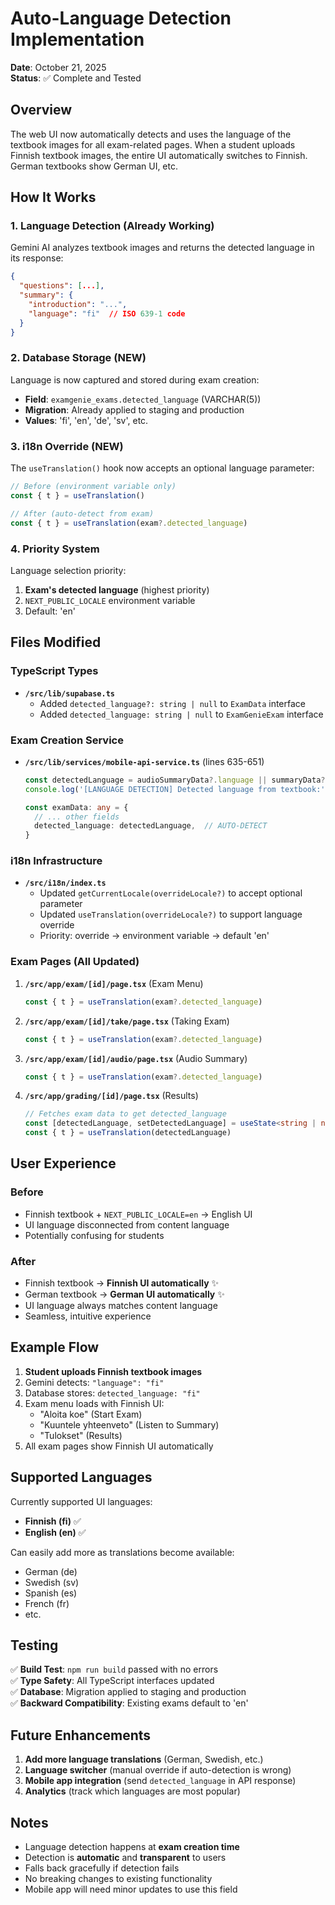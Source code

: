 # Auto-Language Detection Implementation

**Date**: October 21, 2025  
**Status**: ✅ Complete and Tested

## Overview

The web UI now automatically detects and uses the language of the textbook images for all exam-related pages. When a student uploads Finnish textbook images, the entire UI automatically switches to Finnish. German textbooks show German UI, etc.

## How It Works

### 1. **Language Detection** (Already Working)
Gemini AI analyzes textbook images and returns the detected language in its response:
```json
{
  "questions": [...],
  "summary": {
    "introduction": "...",
    "language": "fi"  // ISO 639-1 code
  }
}
```

### 2. **Database Storage** (NEW)
Language is now captured and stored during exam creation:
- **Field**: `examgenie_exams.detected_language` (VARCHAR(5))
- **Migration**: Already applied to staging and production
- **Values**: 'fi', 'en', 'de', 'sv', etc.

### 3. **i18n Override** (NEW)
The `useTranslation()` hook now accepts an optional language parameter:
```typescript
// Before (environment variable only)
const { t } = useTranslation()

// After (auto-detect from exam)
const { t } = useTranslation(exam?.detected_language)
```

### 4. **Priority System**
Language selection priority:
1. **Exam's detected language** (highest priority)
2. `NEXT_PUBLIC_LOCALE` environment variable
3. Default: 'en'

## Files Modified

### TypeScript Types
- **`/src/lib/supabase.ts`**
  - Added `detected_language?: string | null` to `ExamData` interface
  - Added `detected_language: string | null` to `ExamGenieExam` interface

### Exam Creation Service
- **`/src/lib/services/mobile-api-service.ts`** (lines 635-651)
  ```typescript
  const detectedLanguage = audioSummaryData?.language || summaryData?.language || 'en'
  console.log('[LANGUAGE DETECTION] Detected language from textbook:', detectedLanguage)
  
  const examData: any = {
    // ... other fields
    detected_language: detectedLanguage,  // AUTO-DETECT
  }
  ```

### i18n Infrastructure
- **`/src/i18n/index.ts`**
  - Updated `getCurrentLocale(overrideLocale?)` to accept optional parameter
  - Updated `useTranslation(overrideLocale?)` to support language override
  - Priority: override → environment variable → default 'en'

### Exam Pages (All Updated)
1. **`/src/app/exam/[id]/page.tsx`** (Exam Menu)
   ```typescript
   const { t } = useTranslation(exam?.detected_language)
   ```

2. **`/src/app/exam/[id]/take/page.tsx`** (Taking Exam)
   ```typescript
   const { t } = useTranslation(exam?.detected_language)
   ```

3. **`/src/app/exam/[id]/audio/page.tsx`** (Audio Summary)
   ```typescript
   const { t } = useTranslation(exam?.detected_language)
   ```

4. **`/src/app/grading/[id]/page.tsx`** (Results)
   ```typescript
   // Fetches exam data to get detected_language
   const [detectedLanguage, setDetectedLanguage] = useState<string | null>(null)
   const { t } = useTranslation(detectedLanguage)
   ```

## User Experience

### Before
- Finnish textbook + `NEXT_PUBLIC_LOCALE=en` → English UI
- UI language disconnected from content language
- Potentially confusing for students

### After
- Finnish textbook → **Finnish UI automatically** ✨
- German textbook → **German UI automatically** ✨
- UI language always matches content language
- Seamless, intuitive experience

## Example Flow

1. **Student uploads Finnish textbook images**
2. Gemini detects: `"language": "fi"`
3. Database stores: `detected_language: "fi"`
4. Exam menu loads with Finnish UI:
   - "Aloita koe" (Start Exam)
   - "Kuuntele yhteenveto" (Listen to Summary)
   - "Tulokset" (Results)
5. All exam pages show Finnish UI automatically

## Supported Languages

Currently supported UI languages:
- **Finnish (fi)** ✅
- **English (en)** ✅

Can easily add more as translations become available:
- German (de)
- Swedish (sv)
- Spanish (es)
- French (fr)
- etc.

## Testing

✅ **Build Test**: `npm run build` passed with no errors  
✅ **Type Safety**: All TypeScript interfaces updated  
✅ **Database**: Migration applied to staging and production  
✅ **Backward Compatibility**: Existing exams default to 'en'

## Future Enhancements

1. **Add more language translations** (German, Swedish, etc.)
2. **Language switcher** (manual override if auto-detection is wrong)
3. **Mobile app integration** (send `detected_language` in API response)
4. **Analytics** (track which languages are most popular)

## Notes

- Language detection happens at **exam creation time**
- Detection is **automatic** and **transparent** to users
- Falls back gracefully if detection fails
- No breaking changes to existing functionality
- Mobile app will need minor updates to use this field
